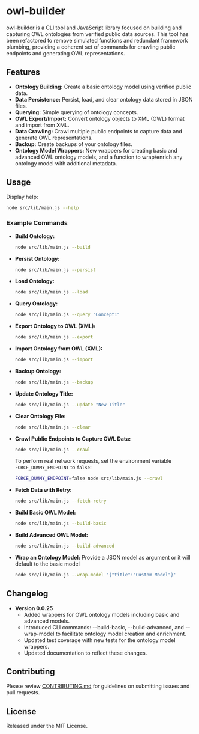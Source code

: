 # owl-builder

owl-builder is a CLI tool and JavaScript library focused on building and capturing OWL ontologies from verified public data sources. This tool has been refactored to remove simulated functions and redundant framework plumbing, providing a coherent set of commands for crawling public endpoints and generating OWL representations.

## Features

- **Ontology Building:** Create a basic ontology model using verified public data.
- **Data Persistence:** Persist, load, and clear ontology data stored in JSON files.
- **Querying:** Simple querying of ontology concepts.
- **OWL Export/Import:** Convert ontology objects to XML (OWL) format and import from XML.
- **Data Crawling:** Crawl multiple public endpoints to capture data and generate OWL representations.
- **Backup:** Create backups of your ontology files.
- **Ontology Model Wrappers:** New wrappers for creating basic and advanced OWL ontology models, and a function to wrap/enrich any ontology model with additional metadata.

## Usage

Display help:

```bash
node src/lib/main.js --help
```

### Example Commands

- **Build Ontology:**
  ```bash
  node src/lib/main.js --build
  ```
- **Persist Ontology:**
  ```bash
  node src/lib/main.js --persist
  ```
- **Load Ontology:**
  ```bash
  node src/lib/main.js --load
  ```
- **Query Ontology:**
  ```bash
  node src/lib/main.js --query "Concept1"
  ```
- **Export Ontology to OWL (XML):**
  ```bash
  node src/lib/main.js --export
  ```
- **Import Ontology from OWL (XML):**
  ```bash
  node src/lib/main.js --import
  ```
- **Backup Ontology:**
  ```bash
  node src/lib/main.js --backup
  ```
- **Update Ontology Title:**
  ```bash
  node src/lib/main.js --update "New Title"
  ```
- **Clear Ontology File:**
  ```bash
  node src/lib/main.js --clear
  ```
- **Crawl Public Endpoints to Capture OWL Data:**
  ```bash
  node src/lib/main.js --crawl
  ```
  To perform real network requests, set the environment variable `FORCE_DUMMY_ENDPOINT` to `false`:
  ```bash
  FORCE_DUMMY_ENDPOINT=false node src/lib/main.js --crawl
  ```
- **Fetch Data with Retry:**
  ```bash
  node src/lib/main.js --fetch-retry
  ```
- **Build Basic OWL Model:**
  ```bash
  node src/lib/main.js --build-basic
  ```
- **Build Advanced OWL Model:**
  ```bash
  node src/lib/main.js --build-advanced
  ```
- **Wrap an Ontology Model:**
  Provide a JSON model as argument or it will default to the basic model
  ```bash
  node src/lib/main.js --wrap-model '{"title":"Custom Model"}'
  ```

## Changelog

- **Version 0.0.25**
  - Added wrappers for OWL ontology models including basic and advanced models.
  - Introduced CLI commands: --build-basic, --build-advanced, and --wrap-model to facilitate ontology model creation and enrichment.
  - Updated test coverage with new tests for the ontology model wrappers.
  - Updated documentation to reflect these changes.

## Contributing

Please review [CONTRIBUTING.md](CONTRIBUTING.md) for guidelines on submitting issues and pull requests.

## License

Released under the MIT License.
